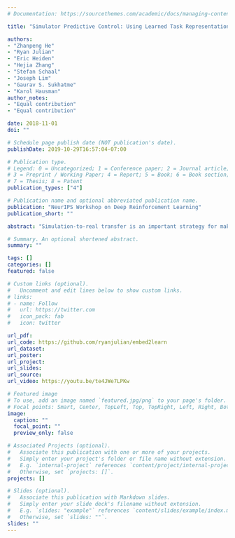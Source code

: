 ```yaml
---
# Documentation: https://sourcethemes.com/academic/docs/managing-content/

title: "Simulator Predictive Control: Using Learned Task Representations and MPC for Zero-Shot Generalization and Sequencing"

authors:
- "Zhanpeng He"
- "Ryan Julian"
- "Eric Heiden"
- "Hejia Zhang"
- "Stefan Schaal"
- "Joseph Lim"
- "Gaurav S. Sukhatme"
- "Karol Hausman"
author_notes:
- "Equal contribution"
- "Equal contribution"

date: 2018-11-01
doi: ""

# Schedule page publish date (NOT publication's date).
publishDate: 2019-10-29T16:57:04-07:00

# Publication type.
# Legend: 0 = Uncategorized; 1 = Conference paper; 2 = Journal article;
# 3 = Preprint / Working Paper; 4 = Report; 5 = Book; 6 = Book section;
# 7 = Thesis; 8 = Patent
publication_types: ["4"]

# Publication name and optional abbreviated publication name.
publication: "NeurIPS Workshop on Deep Reinforcement Learning"
publication_short: ""

abstract: "Simulation-to-real transfer is an important strategy for making reinforcement learning practical with real robots. Successful sim-to-real transfer systems have difficulty producing policies which generalize across tasks, despite training for thousands of hours equivalent real robot time. To address this shortcoming, we present a novel approach to efficiently learning new robotic skills directly on a real robot, based on model-predictive control (MPC) and an algorithm for learning task representations. In short, we show how to reuse the simulation from the pre-training step of sim-to-real methods as a tool for foresight, allowing the sim-to-real policy adapt to unseen tasks. Rather than end-to-end learning policies for single tasks and attempting to transfer them, we first use simulation to simultaneously learn (1) a continuous parameterization (i.e. a skill embedding or latent) of task-appropriate primitive skills, and (2) a single policy for these skills which is conditioned on this representation. We then directly transfer our multi-skill policy to a real robot, and actuate the robot by choosing sequences of skill latents which actuate the policy, with each latent corresponding to a pre-learned primitive skill controller. We complete unseen tasks by choosing new sequences of skill latents to control the robot using MPC, where our MPC model is composed of the pre-trained skill policy executed in the simulation environment, run in parallel with the real robot. We discuss the background and principles of our method, detail its practical implementation, and evaluate its performance by using our method to train a real Sawyer Robot to achieve motion tasks such as drawing and block pushing."

# Summary. An optional shortened abstract.
summary: ""

tags: []
categories: []
featured: false

# Custom links (optional).
#   Uncomment and edit lines below to show custom links.
# links:
# - name: Follow
#   url: https://twitter.com
#   icon_pack: fab
#   icon: twitter

url_pdf:
url_code: https://github.com/ryanjulian/embed2learn
url_dataset:
url_poster:
url_project:
url_slides:
url_source:
url_video: https://youtu.be/te4JWe7LPKw

# Featured image
# To use, add an image named `featured.jpg/png` to your page's folder. 
# Focal points: Smart, Center, TopLeft, Top, TopRight, Left, Right, BottomLeft, Bottom, BottomRight.
image:
  caption: ""
  focal_point: ""
  preview_only: false

# Associated Projects (optional).
#   Associate this publication with one or more of your projects.
#   Simply enter your project's folder or file name without extension.
#   E.g. `internal-project` references `content/project/internal-project/index.md`.
#   Otherwise, set `projects: []`.
projects: []

# Slides (optional).
#   Associate this publication with Markdown slides.
#   Simply enter your slide deck's filename without extension.
#   E.g. `slides: "example"` references `content/slides/example/index.md`.
#   Otherwise, set `slides: ""`.
slides: ""
---
```

